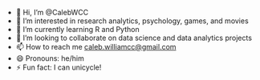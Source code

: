 - 👋 Hi, I’m @CalebWCC
- 👀 I’m interested in research analytics, psychology, games, and movies 
- 🌱 I’m currently learning R and Python
- 💞️ I’m looking to collaborate on data science and data analytics projects
- 📫 How to reach me caleb.williamcc@gmail.com
- 😄 Pronouns: he/him
- ⚡ Fun fact: I can unicycle!

<!---
CalebWCC/CalebWCC is a ✨ special ✨ repository because its `README.md` (this file) appears on your GitHub profile.
You can click the Preview link to take a look at your changes.
--->
